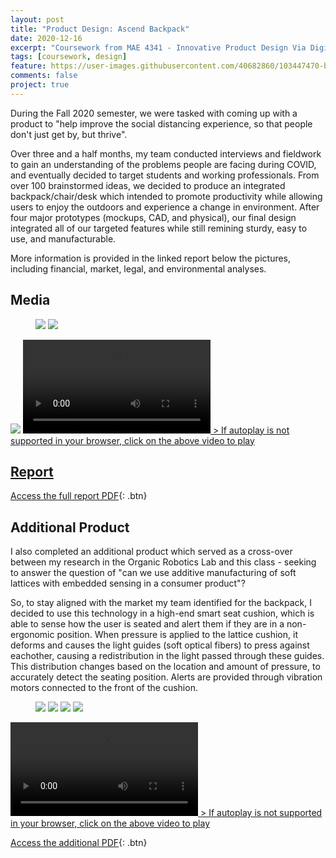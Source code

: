 ```yaml
---
layout: post
title: "Product Design: Ascend Backpack"
date: 2020-12-16
excerpt: "Coursework from MAE 4341 - Innovative Product Design Via Digital Manufacturing"
tags: [coursework, design]
feature: https://user-images.githubusercontent.com/40682860/103447470-b658b800-4c59-11eb-89d8-ac01760d7504.png
comments: false
project: true
---
```


During the Fall 2020 semester, we were tasked with coming up with a product to "help improve the social distancing experience, so that people don't just get by, but thrive". 

Over three and a half months, my team conducted interviews and fieldwork to gain an understanding of the problems people are facing during COVID, and eventually decided to target students and working professionals. From over 100 brainstormed ideas, we decided to produce an integrated backpack/chair/desk which intended to promote productivity while allowing users to enjoy the outdoors and experience a change in environment. After four major prototypes (mockups, CAD, and physical), our final design integrated all of our targeted features while still remining sturdy, easy to use, and manufacturable. 

More information is provided in the linked report below the pictures, including financial, market, legal, and environmental analyses. 

## Media

<figure class="half">
    <a href="/assets/img/4340/frontIso.png"><img src="/assets/img/4340/frontIso.png"></a>
    <a href="/assets/img/4340/rearIso.png"><img src="/assets/img/4340/rearIso.png"></a>
</figure>
<a href="/assets/img/4340/deployed.png"><img src="/assets/img/4340/deployed.png"></a>
<a href="/assets/img/4340/animation.mp4"><video autoplay source src="/assets/img/4340/animation.mp4" type="video/mp4" style="max-width: 100%; height: auto; width: auto;"></video>
> If autoplay is not supported in your browser, click on the above video to play

## Report
      
[Access the full report PDF](/pdfs/4340.pdf){: .btn}


## Additional Product

I also completed an additional product which served as a cross-over between my research in the Organic Robotics Lab and this class - seeking to answer the question of "can we use additive manufacturing of soft lattices with embedded sensing in a consumer product"?

So, to stay aligned with the market my team identified for the backpack, I decided to use this technology in a high-end smart seat cushion, which is able to sense how the user is seated and alert them if they are in a non-ergonomic position. When pressure is applied to the lattice cushion, it deforms and causes the light guides (soft optical fibers) to press against eachother, causing a redistribution in the light passed through these guides. This distribution changes based on the location and amount of pressure, to accurately detect the seating position. Alerts are provided through vibration motors connected to the front of the cushion. 

<figure class="half">
    <a href="/assets/img/4341/bottom.png"><img src="/assets/img/4341/bottom.png"></a>
    <a href="/assets/img/4341/top.png"><img src="/assets/img/4341/top.png"></a>
    <a href="/assets/img/4341/FEA.png"><img src="/assets/img/4341/FEA.png"></a>
    <a href="/assets/img/4341/fields.PNG"><img src="/assets/img/4341/fields.PNG"></a>
</figure>
<a href="/assets/img/4341/animation.mp4"><video autoplay source src="/assets/img/4341/animation.mp4" type="video/mp4" style="max-width: 100%; height: auto; width: auto;"></video>
> If autoplay is not supported in your browser, click on the above video to play

[Access the additional PDF](/pdfs/4341addition.pdf){: .btn}
